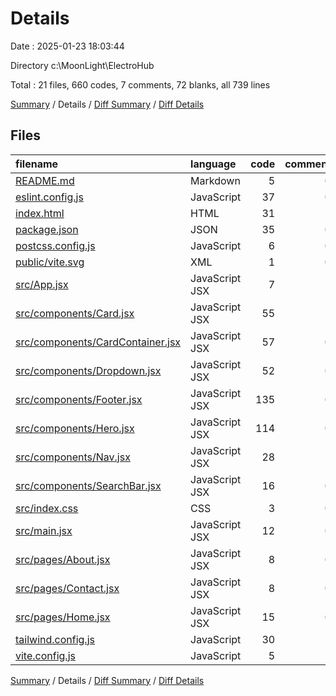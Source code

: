 # Details

Date : 2025-01-23 18:03:44

Directory c:\\MoonLight\\ElectroHub

Total : 21 files,  660 codes, 7 comments, 72 blanks, all 739 lines

[Summary](results.md) / Details / [Diff Summary](diff.md) / [Diff Details](diff-details.md)

## Files
| filename | language | code | comment | blank | total |
| :--- | :--- | ---: | ---: | ---: | ---: |
| [README.md](/README.md) | Markdown | 5 | 0 | 4 | 9 |
| [eslint.config.js](/eslint.config.js) | JavaScript | 37 | 0 | 2 | 39 |
| [index.html](/index.html) | HTML | 31 | 1 | 2 | 34 |
| [package.json](/package.json) | JSON | 35 | 0 | 1 | 36 |
| [postcss.config.js](/postcss.config.js) | JavaScript | 6 | 0 | 1 | 7 |
| [public/vite.svg](/public/vite.svg) | XML | 1 | 0 | 0 | 1 |
| [src/App.jsx](/src/App.jsx) | JavaScript JSX | 7 | 1 | 2 | 10 |
| [src/components/Card.jsx](/src/components/Card.jsx) | JavaScript JSX | 55 | 1 | 7 | 63 |
| [src/components/CardContainer.jsx](/src/components/CardContainer.jsx) | JavaScript JSX | 57 | 0 | 5 | 62 |
| [src/components/Dropdown.jsx](/src/components/Dropdown.jsx) | JavaScript JSX | 52 | 0 | 4 | 56 |
| [src/components/Footer.jsx](/src/components/Footer.jsx) | JavaScript JSX | 135 | 0 | 8 | 143 |
| [src/components/Hero.jsx](/src/components/Hero.jsx) | JavaScript JSX | 114 | 0 | 10 | 124 |
| [src/components/Nav.jsx](/src/components/Nav.jsx) | JavaScript JSX | 28 | 2 | 5 | 35 |
| [src/components/SearchBar.jsx](/src/components/SearchBar.jsx) | JavaScript JSX | 16 | 0 | 3 | 19 |
| [src/index.css](/src/index.css) | CSS | 3 | 0 | 0 | 3 |
| [src/main.jsx](/src/main.jsx) | JavaScript JSX | 12 | 0 | 4 | 16 |
| [src/pages/About.jsx](/src/pages/About.jsx) | JavaScript JSX | 8 | 0 | 4 | 12 |
| [src/pages/Contact.jsx](/src/pages/Contact.jsx) | JavaScript JSX | 8 | 0 | 4 | 12 |
| [src/pages/Home.jsx](/src/pages/Home.jsx) | JavaScript JSX | 15 | 0 | 3 | 18 |
| [tailwind.config.js](/tailwind.config.js) | JavaScript | 30 | 1 | 1 | 32 |
| [vite.config.js](/vite.config.js) | JavaScript | 5 | 1 | 2 | 8 |

[Summary](results.md) / Details / [Diff Summary](diff.md) / [Diff Details](diff-details.md)